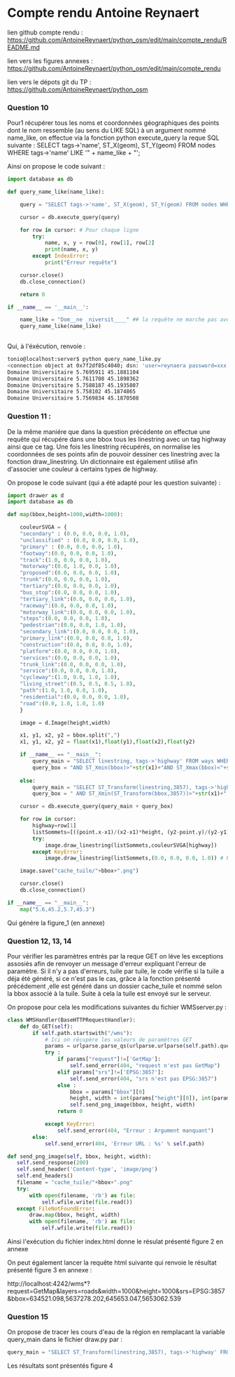 # Compte rendu Antoine Reynaert

lien github compte rendu : https://github.com/AntoineReynaert/python_osm/edit/main/compte_rendu/README.md

lien vers les figures annexes : https://github.com/AntoineReynaert/python_osm/edit/main/compte_rendu

lien vers le dépots git du TP : https://github.com/AntoineReynaert/python_osm


### Question 10

Pour1 récupérer tous les noms et coordonnées géographiques des points dont le nom ressemble  (au sens du LIKE SQL) à un argument nommé name_like, on effectue via la fonction python execute_query la reque SQL suivante : SELECT tags->'name', ST_X(geom), ST_Y(geom) FROM nodes WHERE tags->'name' LIKE '" + name_like + "';

Ainsi on propose le code suivant : 

```python
import database as db

def query_name_like(name_like):

	query = "SELECT tags->'name', ST_X(geom), ST_Y(geom) FROM nodes WHERE tags->'name' LIKE '" + name_like + "';"

	cursor = db.execute_query(query)

	for row in cursor: # Pour chaque ligne
		try:
		    name, x, y = row[0], row[1], row[2] 
		    print(name, x, y) 
		except IndexError:
			print("Erreur requête")

	cursor.close()
	db.close_connection()

	return 0

if __name__ == '__main__':

	name_like = "Dom__ne _niversit____" ## la requête ne marche pas avec "%""
	query_name_like(name_like)
  
```

Qui, à l'éxécution, renvoie :

```bash
tonio@localhost:server$ python query_name_like.py 
<connection object at 0x7f2df85c4040; dsn: 'user=reynaera password=xxx dbname=osm host=postgresql.ensimag.fr', closed: 0> SELECT tags->'name', ST_X(geom), ST_Y(geom) FROM nodes WHERE tags->'name' LIKE 'Dom__ne _niversit____';
Domaine Universitaire 5.7695911 45.1881104
Domaine Universitaire 5.7611708 45.1898362
Domaine Universitaire 5.7588187 45.1935807
Domaine Universitaire 5.758102 45.1874865
Domaine Universitaire 5.7569834 45.1870508

```

### Question 11 : 

De la même maniére que dans la question précédente on effectue une requête qui récupére dans une bbox tous les linestring avec un tag highway ainsi que ce tag.
Une fois les linestring récupérés, on normalise les coordonnées de ses points afin de pouvoir dessiner ces linestring avec la fonction draw_linestring.
Un dictionnaire est également utilisé afin d'associer une couleur à certains types de highway.

On propose le code suivant (qui a été adapté pour les question suivante) : 

```python
import drawer as d
import database as db

def map(bbox,height=1000,width=1000):

	couleurSVGA = {
	"secondary" : (0.0, 0.0, 0.0, 1.0),
	"unclassified" : (0.0, 0.0, 0.0, 1.0),
	"primary" : (0.0, 0.0, 0.0, 1.0),
	"footway":(0.0, 0.0, 0.0, 1.0),
	"track":(1.0, 0.0, 0.0, 1.0),
	"motorway":(0.0, 1.0, 0.0, 1.0),
	"proposed":(0.0, 0.0, 0.0, 1.0),
	"trunk":(0.0, 0.0, 0.0, 1.0),
	"tertiary":(0.0, 0.0, 0.0, 1.0),
	"bus_stop":(0.0, 0.0, 0.0, 1.0),
	"tertiary_link":(0.0, 0.0, 0.0, 1.0),
	"raceway":(0.0, 0.0, 0.0, 1.0),
	"motorway_link":(0.0, 0.0, 0.0, 1.0),
	"steps":(0.0, 0.0, 0.0, 1.0),
	"pedestrian":(0.0, 0.0, 1.0, 1.0),
	"secondary_link":(0.0, 0.0, 0.0, 1.0),
	"primary_link":(0.0, 0.0, 0.0, 1.0),
	"construction":(0.0, 0.0, 0.0, 1.0),
	"platform":(0.0, 0.0, 0.0, 1.0),
	"services":(0.0, 0.0, 0.0, 1.0),
	"trunk_link":(0.0, 0.0, 0.0, 1.0),
	"service":(0.0, 0.0, 0.0, 1.0),
	"cycleway":(1.0, 0.0, 1.0, 1.0),
	"living_street":(0.5, 0.5, 0.5, 1.0),
	"path":(1.0, 1.0, 0.0, 1.0),
	"residential":(0.0, 0.0, 0.0, 1.0),
	"road":(0.0, 1.0, 1.0, 1.0)
	}

	image = d.Image(height,width)

	x1, y1, x2, y2 = bbox.split(",")
	x1, y1, x2, y2 = float(x1),float(y1),float(x2),float(y2)

	if __name__ == "__main__":
		query_main = "SELECT linestring, tags->'highway' FROM ways WHERE tags?'highway'"
		query_box = "AND ST_Xmin(bbox)>"+str(x1)+"AND ST_Xmax(bbox)<"+str(x2)+" AND ST_Ymin(bbox)>"+str(y1)+" AND ST_Ymax(bbox)<"+str(y2)+";"
	
	else:
		query_main = "SELECT ST_Transform(linestring,3857), tags->'highway' FROM ways WHERE tags?'highway' "
		query_box = " AND ST_Xmin(ST_Transform(bbox,3857))>"+str(x1)+" AND ST_Xmax(ST_Transform(bbox,3857))<"+str(x2)+" AND ST_Ymin(ST_Transform(bbox,3857))>"+str(y1)+" AND ST_Ymax(ST_Transform(bbox,3857))<"+str(y2)+";"

	cursor = db.execute_query(query_main + query_box)

	for row in cursor:
		highway=row[1]
		listSommets=[((point.x-x1)/(x2-x1)*height, (y2-point.y)/(y2-y1)*width) for point in row[0]]
		try:
			image.draw_linestring(listSommets,couleurSVGA[highway])
		except KeyError:
			image.draw_linestring(listSommets,(0.0, 0.0, 0.0, 1.0)) # Par defaut le linstring est noir

	image.save("cache_tuile/"+bbox+".png")

	cursor.close()
	db.close_connection()

if __name__ == "__main__":
	map("5.6,45.2,5.7,45.3")
  ```
Qui génére la figure_1 (en annexe)

### Question 12, 13, 14

Pour vérifier les paramètres entrés par la reque GET on léve les exceptions assosiés afin de renvoyer un message d'erreur expliquant l'erreur de paramètre.
Si il n'y a pas d'erreurs, tuile par tuile, le code vérifie si la tuile a déja été généré, si ce n'est pas le cas, grâce à la fonction présenté précédement ,elle est généré dans un dossier cache_tuile et nommé selon la bbox associé à la tuile.
Suite à cela la tuile est envoyé sur le serveur.

On propose pour cela les modifications suivantes du fichier WMSserver.py :


```python
class WMSHandler(BaseHTTPRequestHandler):
    def do_GET(self):
        if self.path.startswith("/wms"):
            # Ici on récupère les valeurs de paramètres GET
            params = urlparse.parse_qs(urlparse.urlparse(self.path).query)
            try :
                if params["request"]!=['GetMap']:
                    self.send_error(404, "request n'est pas GetMap")
                elif params["srs"]!=['EPSG:3857']:
                    self.send_error(404, "srs n'est pas EPSG:3857")
                else :
                    bbox = params["bbox"][0]
                    height, width = int(params["height"][0]), int(params["width"][0])
                    self.send_png_image(bbox, height, width)
                return 0

            except KeyError:
                self.send_error(404, "Erreur : Argument manquant")
        else:
            self.send_error(404, 'Erreur URL : %s' % self.path)

```
  
 ```python
 def send_png_image(self, bbox, height, width):
    self.send_response(200)
    self.send_header('Content-type', 'image/png')
    self.end_headers()
    filename = "cache_tuile/"+bbox+".png"
    try:
        with open(filename, 'rb') as file:
            self.wfile.write(file.read())
    except FileNotFoundError:
        draw.map(bbox, height, width)
        with open(filename, 'rb') as file:
            self.wfile.write(file.read())

 ```
 
 Ainsi l'exécution du fichier index.html donne le résulat présenté figure 2 en annexe 
 
 On peut également lancer la requête html suivante qui renvoie le résultat présenté figure 3 en annexe :
 
 http://localhost:4242/wms*?request=GetMap&layers=roads&width=1000&height=1000&srs=EPSG:3857&bbox=634521.098,5637278.202,645653.047,5653062.539


### Question 15

  On propose de tracer les cours d'eau de la région en remplacant la variable query_main dans le fichier draw.py par :
  
```python
query_main = "SELECT ST_Transform(linestring,3857), tags->'highway' FROM ways WHERE tags?'waterway' " #waterway
```

Les résultats sont présentés figure 4




